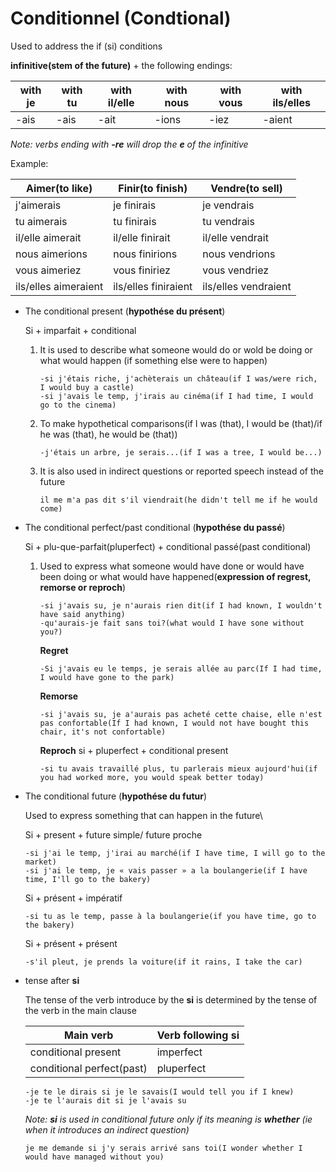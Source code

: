 # Conditionnel (Condtional)

Used to address the if (si) conditions

**infinitive(stem of the future)** + the following endings:

|with **je**|with **tu**|with **il/elle**|with **nous**|with **vous**|with **ils/elles**|
|--|--|--|--|--|--|
|-ais|-ais|-ait|-ions|-iez|-aient|

*Note: verbs ending with **-re** will drop the **e** of the infinitive*

Example:

|Aimer(to like)|Finir(to finish)|Vendre(to sell)|
|--|--|--|
|j'aimerais|je finirais|je vendrais|
|tu aimerais|tu finirais|tu vendrais|
|il/elle aimerait|il/elle finirait|il/elle vendrait|
|nous aimerions|nous finirions|nous vendrions|
|vous aimeriez|vous finiriez|vous vendriez|
|ils/elles aimeraient|ils/elles finiraient|ils/elles vendraient|

- The conditional present (**hypothése du présent**)

    Si + imparfait + conditional

    1. It is used to describe what someone would do or wold be doing or what would happen (if something else were to happen)

        ```
        -si j'étais riche, j'achèterais un château(if I was/were rich, I would buy a castle)
        -si j'avais le temp, j'irais au cinéma(if I had time, I would go to the cinema)
        ```
    2. To make hypothetical comparisons(if I was (that), I would be (that)/if he was (that), he would be (that))

        ```
        -j'étais un arbre, je serais...(if I was a tree, I would be...)
        ```
    3. It is also used in indirect questions or reported speech instead of the future

        ```
        il me m'a pas dit s'il viendrait(he didn't tell me if he would come)
        ```

- The conditional perfect/past conditional (**hypothése du passé**)
    
    Si + plu-que-parfait(pluperfect) + conditional passé(past conditional)

    1. Used to express what someone would have done or would have been doing or what would have happened(**expression of regrest, remorse or reproch**)

        ```
        -si j'avais su, je n'aurais rien dit(if I had known, I wouldn't have said anything)
        -qu'aurais-je fait sans toi?(what would I have sone without you?)
        ```
        **Regret** 
        ```
        -Si j'avais eu le temps, je serais allée au parc(If I had time, I would have gone to the park)
        ```
        **Remorse** 
        ```
        -si j'avais su, je a'aurais pas acheté cette chaise, elle n'est pas confortable(If I had known, I would not have bought this chair, it's not confortable)
        ```
        **Reproch** si + pluperfect + conditional present
        ```
        -si tu avais travaillé plus, tu parlerais mieux aujourd'hui(if you had worked more, you would speak better today)
        ```

- The conditional future (**hypothése du futur**)

    Used to express something that can happen in the future\

    Si + present + future simple/ future proche

    ```
    -si j'ai le temp, j'irai au marché(if I have time, I will go to the market)
    -si j'ai le temp, je « vais passer » a la boulangerie(if I have time, I'll go to the bakery)
    ```

    Si + présent + impératif

    ```
    -si tu as le temp, passe à la boulangerie(if you have time, go to the bakery)
    ```

    Si + présent + présent

    ```
    -s'il pleut, je prends la voiture(if it rains, I take the car)
    ```

- tense after **si**

    The tense of the verb introduce by the **si** is determined by the tense of the verb in the main clause

    |Main verb|Verb following **si**|
    |--|--|
    |conditional present|imperfect|
    |conditional perfect(past)|pluperfect|

    ```
    -je te le dirais si je le savais(I would tell you if I knew)
    -je te l'aurais dit si je l'avais su
    ```

    *Note: **si** is used in conditional future only if its meaning is **whether** (ie when it introduces an indirect question)*

    ```
    je me demande si j'y serais arrivé sans toi(I wonder whether I would have managed without you)
    ```